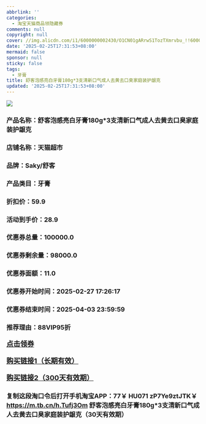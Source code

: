 ```yaml
---
abbrlink: ''
categories:
  - 淘宝天猫商品领隐藏券
comments: null
copyright: null
cover: //img.alicdn.com/i1/6000000002430/O1CN01gARrwS1TozTXmrvbu_!!6000000002430-0-sm.jpg
date: '2025-02-25T17:31:53+08:00'
mermaid: false
sponsor: null
sticky: false
tags:
  - 牙膏
title: 舒客泡感亮白牙膏180g*3支清新口气成人去黄去口臭家庭装护龈克
updated: '2025-02-25T17:31:53+08:00'
--- 
```


![](//img.alicdn.com/i1/6000000002430/O1CN01gARrwS1TozTXmrvbu_!!6000000002430-0-sm.jpg)

### 产品名称：舒客泡感亮白牙膏180g*3支清新口气成人去黄去口臭家庭装护龈克
### 店铺名称：天猫超市
### 品牌：Saky/舒客
### 产品类目：牙膏
### 折扣价：59.9
### 活动到手价：28.9
### 优惠券总量：100000.0
### 优惠券剩余量：98000.0
### 优惠券面额：11.0
### 优惠券开始时间：2025-02-27 17:26:17	
### 优惠券结束时间：2025-04-03 23:59:59	
### 推荐理由：88VIP95折

<p style="font-size: 18px; font-weight: bold;">
  <a href="https://uland.taobao.com/coupon/edetail?e=g3bSvqN8%2BSulhHvvyUNXZfh8CuWt5YH5OVuOuRD5gLJMmdsrkidbOWBzzpT26idJBZSXvMuV66n2Exuo89ty2fpLsbhd8sj7kN8f93ZC0kVmC%2FjZ7WuorrSp%2FTDmi6nWRSHvQe2jOLZ9pbNCYX0I%2BPP%2BWUTgK%2F%2B0I%2BtaUgbudUxA%2B536asYsLWVfKa%2BhVnND5kJTuD36usVB7ji4lqHzrpjB6TX2HR3QQ5WKStDdyeTLAJho1Tgm24y1rRo98IyIzxHHRjXbSzC3GXpSbfs48tVyIlAQpOjqBDbAQzfeaPzZojSKypnXdBtC5SfQ3k9Q9pILCoZ%2B%2FH9%2BOHfs5nLQGA%3D%3D&traceId=21665f9817407225954674899d132c&union_lens=lensId%3AOPT%401740722597%40213c670c_0dec_1954b26ef29_08ee%4001%40eyJmbG9vcklkIjo3MzM1NH0ie" target="_blank">点击领券</a>
</p>
<p style="font-size: 18px; font-weight: bold;">
  <a href="https://s.click.taobao.com/t?e=m%3D2%26s%3DjNtsB269bqhw4vFB6t2Z2ueEDrYVVa64K7Vc7tFgwiHjf2vlNIV67k2Uw6Vjz9mVaNWmle4rCMz3ID%2FV1RqsF4wnCJeELi4I%2FIEn%2BS1IjHAB0ghlTd7WlZVm%2FOAUUFw71qrpxiwMoCNxc1AtbZGVSz1as9dE8xRAUY7hrUMeysSMHuv7RoNv0Q0jFsbsQ7KW4YRdqqOXLQ6Ier5uZls5ocICicV37SlNuBzKxWK7hDSNGDzyDqDDJ9JM5n0rldPJozvQCWI2PAlyfsBFZDqhxXSFvSTZM%2B%2F4A13NwUW6D5vTT%2BRW3MyqMDGg7VPx8XKoL33lFJev%2B6Q%3D" target="_blank">购买链接1（长期有效）</a>
</p>
<p style="font-size: 18px; font-weight: bold;">
  <a href="https://s.click.taobao.com/ezULRYs" target="_blank">购买链接2（300天有效期）</a>
</p>

### 复制这段淘口令后打开手机淘宝APP：77￥ HU071 zP7Ye9ztJTK￥ https://m.tb.cn/h.Tufj3Om  舒客泡感亮白牙膏180g*3支清新口气成人去黄去口臭家庭装护龈克（30天有效期）
